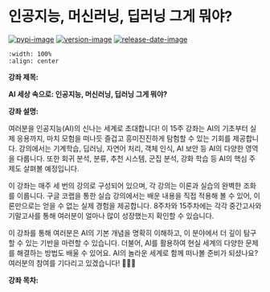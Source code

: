# 인공지능, 머신러닝, 딥러닝 그게 뭐야?

[![pypi-image]][pypi-url]
[![version-image]][release-url]
[![release-date-image]][release-url]
<!-- [![jupyter-book-image]][docs-url] -->
<!-- [![license-image]][license-url] -->

<!-- Links: -->

[hyperfast python template]: https://github.com/entelecheia/hyperfast-python-template
[pypi-image]: https://img.shields.io/pypi/v/aibasics
[license-image]: https://img.shields.io/github/license/chu-aie/aibasics
[license-url]: https://github.com/chu-aie/aibasics/blob/main/LICENSE
[version-image]: https://img.shields.io/github/v/release/chu-aie/aibasics?sort=semver
[release-date-image]: https://img.shields.io/github/release-date/chu-aie/aibasics
[release-url]: https://github.com/chu-aie/aibasics/releases
[jupyter-book-image]: https://jupyterbook.org/en/stable/_images/badge.svg
[repo-url]: https://github.com/chu-aie/aibasics
[pypi-url]: https://pypi.org/project/aibasics
[docs-url]: https://aibasics.halla.ai
[changelog]: https://github.com/chu-aie/aibasics/blob/main/CHANGELOG.md
[contributing guidelines]: https://github.com/chu-aie/aibasics/blob/main/CONTRIBUTING.md

<!-- Links: -->

```{image} assets/figs/aibasics.jpg
:width: 100%
:align: center
```

**강좌 제목:**

**AI 세상 속으로: 인공지능, 머신러닝, 딥러닝 그게 뭐야?**

**강좌 설명:**

여러분을 인공지능(AI)의 신나는 세계로 초대합니다! 이 15주 강좌는 AI의 기초부터 실제 응용까지, 마치 모험을 떠나듯 즐겁고 흥미진진하게 탐험할 수 있는 기회를 제공합니다. 강의에서는 기계학습, 딥러닝, 자연어 처리, 객체 인식, AI 보안 등 AI의 다양한 영역을 다룹니다. 또한 회귀 분석, 분류, 추천 시스템, 군집 분석, 강화 학습 등 AI의 핵심 주제도 살펴볼 예정입니다.

이 강좌는 매주 세 번의 강의로 구성되어 있으며, 각 강의는 이론과 실습의 완벽한 조화를 이룹니다. 구글 코랩을 통한 실습 강의에서는 배운 내용을 직접 적용해 볼 수 있어, 이론만으로는 얻을 수 없는 실제 경험을 제공합니다. 8주차와 15주차에는 각각 중간고사와 기말고사를 통해 여러분이 얼마나 많이 성장했는지 확인할 수 있습니다.

이 강좌를 통해 여러분은 AI의 기본 개념을 명확히 이해하고, 이 분야에서 더 깊이 탐구할 수 있는 기반을 마련할 수 있습니다. 더불어, AI를 활용하여 현실 세계의 다양한 문제를 해결하는 방법도 배울 수 있어요. AI의 놀라운 세계로 함께 떠나볼 준비가 되셨나요? 여러분의 참여를 기다리고 있겠습니다! 🌟🤖🌟

**강좌 목차:**

```{tableofcontents}

```
